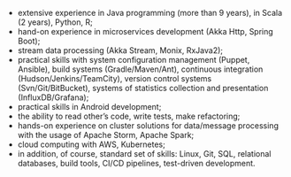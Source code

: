 * extensive experience in Java programming (more than 9 years), in Scala (2 years), Python, R;
* hand-on experience in microservices development (Akka Http, Spring Boot);
* stream data processing (Akka Stream, Monix, RxJava2);
* practical skills with system configuration management (Puppet, Ansible), build systems (Gradle/Maven/Ant), continuous integration (Hudson/Jenkins/TeamCity), version control systems (Svn/Git/BitBucket), systems of statistics collection and presentation (InfluxDB/Grafana);
* practical skills in Android development;
* the ability to read other’s code, write tests, make refactoring;
* hands-on experience on cluster solutions for data/message processing with the usage of Apache Storm, Apache Spark;
* cloud computing with AWS, Kubernetes;
* in addition, of course, standard set of skills: Linux, Git, SQL, relational databases, build tools, CI/CD pipelines, test-driven development.